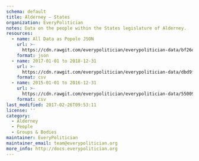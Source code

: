 ```yaml
---
schema: default
title: Alderney — States
organization: EveryPolitician
notes: Data on the people within the States legislature of Alderney.
resources:
  - name: All Data as Popolo JSON
    url: >-
      https://cdn.rawgit.com/everypolitician/everypolitician-data/bf26d336c7b025c01abb7d442ec17ca22c4e5d3e/data/Alderney/States/ep-popolo-v1.0.json
    format: json
  - name: 2017-01-01 to 2018-12-31
    url: >-
      https://cdn.rawgit.com/everypolitician/everypolitician-data/dbd9f77674ff05625c89bc5e6b61f936515369ce/data/Alderney/States/term-2017.csv
    format: csv
  - name: 2015-01-01 to 2016-12-31
    url: >-
      https://cdn.rawgit.com/everypolitician/everypolitician-data/550097b6f223687964943203cf5797c8c4ce28e3/data/Alderney/States/term-2014.csv
    format: csv
last_modified: 2017-02-26T09:53:11
license: ''
category:
  - Alderney
  - People
  - Groups & Bodies
maintainer: EveryPolitician
maintainer_email: team@everypolitician.org
more_info: http://docs.everypolitician.org
---
```


